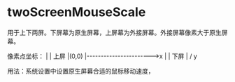 # twoScreenMouseScale
用于上下两屏。下屏幕为原生屏幕，上屏幕为外接屏幕。外接屏幕像素大于原生屏幕。

像素点坐标：
|
|	上屏
|(0,0)
|----------------------->x
|
|	下屏
|
\/
y

用法：系统设置中设置原生屏幕合适的鼠标移动速度，
